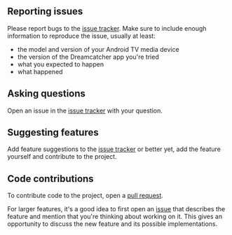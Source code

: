 ## Reporting issues

Please report bugs to the [issue tracker][issues]. Make sure to
include enough information to reproduce the issue, usually at least:
* the model and version of your Android TV media device
* the version of the Dreamcatcher app you're tried
* what you expected to happen
* what happened

## Asking questions

Open an issue in the [issue tracker][issues] with your question.

## Suggesting features

Add feature suggestions to the [issue tracker][issues] or better yet,
add the feature yourself and contribute to the project.

## Code contributions

To contribute code to the project, open a [pull request][pulls].

For larger features, it's a good idea to first open an 
[issue][issues] that describes the feature and mention that you're
thinking about working on it. This gives an opportunity to discuss the
new feature and its possible implementations.

[issues]: https://github.com/szermatt/Dreamcatcher/issues
[actions]: https://github.com/szermatt/Dreamcatcher/actions
[pulls]: https://github.com/szermatt/Dreamcatcher/pulls
